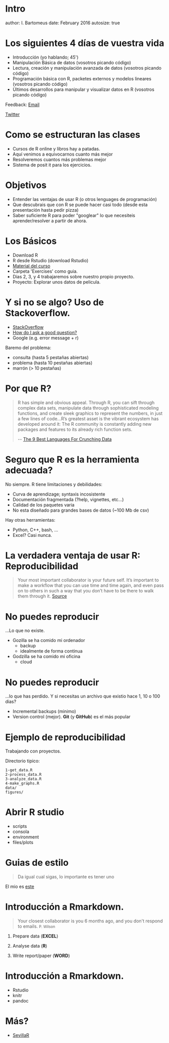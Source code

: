 Intro
========================================================
author: I. Bartomeus
date: February 2016
autosize: true

Los siguientes 4 días de vuestra vida
=========================================================

* Introducción (yo hablando; 45')
* Manipulación Básica de datos (vosotros picando código)
* Lectura, creación y manipulación avanzada de datos (vosotros picando código)
* Programación básica con R, packetes externos y modelos lineares (vosotros picando código)
* Últimos desarrollos para manipular y visualizar datos en R (vosotros picando código)

Feedback: <a href="nacho.bartomeus@gmail.com">Email</a>  

[Twitter](https://twitter.com/ibartomeus)


Como se estructuran las clases
=======================================================

- Cursos de R online y libros hay a patadas. 
- Aquí venimos a equivocarnos cuanto más mejor
- Resolveremos cuantos más problemas mejor
- Sistema de posit it para los ejercicios.

Objetivos
=======================================================

- Entender las ventajas de usar R (o otros lenguages de programación)
- Que descubrais que con R se puede hacer casi todo (desde esta presentación hasta pedir pizza)
- Saber suficiente R para poder "googlear" lo que necesiteis aprender/resolver a partir de ahora.
 

Los Básicos
=======================================================

- Download R
- R desde Rstudio (download Rstudio)
- [Material del curso](https://github.com/ibartomeus/LearnR)
- Carpeta 'Exercises' como guia.
- Dias 2, 3, y 4 trabajaremos sobre nuestro propio proyecto.
- Proyecto: Explorar unos datos de pelicula.

Y si no se algo? Uso de Stackoverflow.
========================================================

- [StackOverflow](http://stackoverflow.com)
- [How do I ask a good question?](http://stackoverflow.com/help/how-to-ask)
- Google (e.g. error message + r)

Baremo del problema:
- consulta (hasta 5 pestañas abiertas)
- problema (hasta 10 pestañas abiertas)
- marrón (> 10 pestañas)


Por que R?
========================================================

>R has simple and obvious appeal. Through R, you can sift through complex data sets, manipulate data through sophisticated modeling functions, and create sleek graphics to represent the numbers, in just a few lines of code...R’s greatest asset is the vibrant ecosystem has developed around it: The R community is constantly adding new packages and features to its already rich function sets.
>
>-- [The 9 Best Languages For Crunching Data](http://www.fastcompany.com/3030716/the-9-best-languages-for-crunching-data)


Seguro que R es la herramienta adecuada?
========================================================

No siempre. R tiene limitaciones y debilidades:
- Curva de aprendizage; syntaxis incosistente
- Documentación fragmentada (?help, vignettes, etc...)
- Calidad de los paquetes varia
- No esta diseñado para grandes bases de datos (~100 Mb de csv)

Hay otras herramientas:
- Python, C++, bash, ...
- Excel? Casi nunca.


La verdadera ventaja de usar R: Reproducibilidad
========================================================

>Your most important collaborator is your future self. It’s important to make a workflow that you can use time and time again, and even pass on to others in such a way that you don’t have to be there to walk them through it. [Source](http://berkeleysciencereview.com/reproducible-collaborative-data-science/)


No puedes reproducir
========================================================
...Lo que no existe.
- Gozilla se ha comido mi ordenador
  + backup
  + idealmente de forma continua
- Godzilla se ha comido mi oficina
  + cloud



No puedes reproducir
========================================================

...lo que has perdido. Y si necesitas un archivo que existio hace 1, 10 o 100 dias?
- Incremental backups (minimo)
- Version control (mejor). **Git** (y **GitHub**) es el más popular


Ejemplo de reproducibilidad
========================================================

Trabajando con proyectos.

Directorio tipico:
```
1-get_data.R
2-process_data.R
3-analyze_data.R
4-make_graphs.R
data/
figures/
```


Abrir R studio
=============================================

- scripts
- consola
- environment
- files/plots

Guias de estilo
==============================================

>Da igual cual sigas, lo importante es tener uno

El mio es [este](https://github.com/ibartomeus/misc_func/blob/master/Style.md)


Introducción a Rmarkdown.
===============================================

> Your closest collaborator is you 6 months ago, and you don't respond to emails.
<small>P. Wilson</small>

1. Prepare data (**EXCEL**)

2. Analyse data (**R**)

3. Write report/paper (**WORD**)


Introducción a Rmarkdown.
===============================================

- Rstudio
- knitr 
- pandoc 

Más?
===============================================

- [SevillaR](https://sevillarusers.wordpress.com/)





